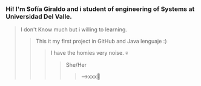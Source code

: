 ### Hi! I'm Sofía Giraldo and i student of engineering of Systems at Universidad Del Valle.
> I don't Know much but i willing to learning.
>> This it my first project in GitHub and Java lenguaje :)
>>> I have the homies very noise. 💀
>>>> She/Her 
>>>>>-->xxx🌼

